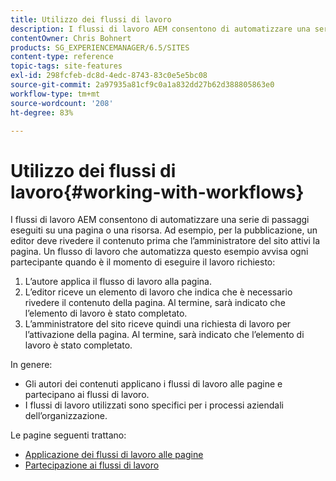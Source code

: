 ```yaml
---
title: Utilizzo dei flussi di lavoro
description: I flussi di lavoro AEM consentono di automatizzare una serie di passaggi eseguiti su una pagina o una risorsa. Ad esempio, per la pubblicazione, un editor deve rivedere il contenuto prima che l’amministratore del sito attivi la pagina. Un flusso di lavoro che automatizza questo esempio avvisa ogni partecipante quando è il momento di eseguire il lavoro richiesto.
contentOwner: Chris Bohnert
products: SG_EXPERIENCEMANAGER/6.5/SITES
content-type: reference
topic-tags: site-features
exl-id: 298fcfeb-dc8d-4edc-8743-83c0e5e5bc08
source-git-commit: 2a97935a81cf9c0a1a832dd27b62d388805863e0
workflow-type: tm+mt
source-wordcount: '208'
ht-degree: 83%

---
```


# Utilizzo dei flussi di lavoro{#working-with-workflows}

I flussi di lavoro AEM consentono di automatizzare una serie di passaggi eseguiti su una pagina o una risorsa. Ad esempio, per la pubblicazione, un editor deve rivedere il contenuto prima che l’amministratore del sito attivi la pagina. Un flusso di lavoro che automatizza questo esempio avvisa ogni partecipante quando è il momento di eseguire il lavoro richiesto:

1. L’autore applica il flusso di lavoro alla pagina.
1. L’editor riceve un elemento di lavoro che indica che è necessario rivedere il contenuto della pagina. Al termine, sarà indicato che l’elemento di lavoro è stato completato.
1. L’amministratore del sito riceve quindi una richiesta di lavoro per l’attivazione della pagina. Al termine, sarà indicato che l’elemento di lavoro è stato completato.

In genere:

* Gli autori dei contenuti applicano i flussi di lavoro alle pagine e partecipano ai flussi di lavoro.
* I flussi di lavoro utilizzati sono specifici per i processi aziendali dell’organizzazione.

Le pagine seguenti trattano:

* [Applicazione dei flussi di lavoro alle pagine](/help/sites-classic-ui-authoring/classic-workflows-applying.md)
* [Partecipazione ai flussi di lavoro](/help/sites-classic-ui-authoring/classic-workflows-participating.md)
